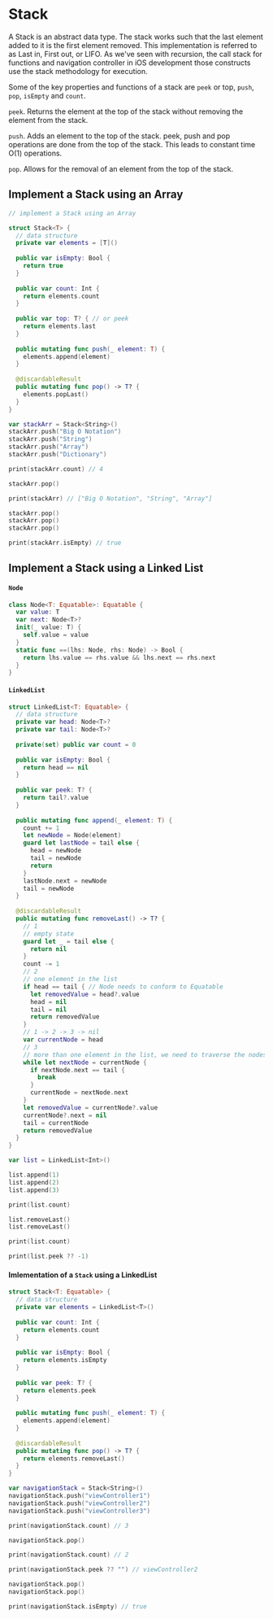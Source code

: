 # Stack

A Stack is an abstract data type. The stack works such that the last element added to it is the first element removed. This implementation is referred to as Last in, First out, or LIFO. As we've seen with recursion, the call stack for functions and navigation controller in iOS development those constructs use the stack methodology for execution.

Some of the key properties and functions of a stack are `peek` or top, `push`, `pop`, `isEmpty` and `count`. 

`peek`. Returns the element at the top of the stack without removing the element from the stack. 

`push`. Adds an element to the top of the stack. peek, push and pop operations are done from the top of the stack. This leads to constant time O(1) operations. 

`pop`. Allows for the removal of an element from the top of the stack. 


## Implement a Stack using an Array

```swift 
// implement a Stack using an Array

struct Stack<T> {
  // data structure
  private var elements = [T]()
  
  public var isEmpty: Bool {
    return true
  }
  
  public var count: Int {
    return elements.count
  }
  
  public var top: T? { // or peek
    return elements.last
  }
  
  public mutating func push(_ element: T) {
    elements.append(element)
  }
  
  @discardableResult
  public mutating func pop() -> T? {
    elements.popLast()
  }
}

var stackArr = Stack<String>()
stackArr.push("Big O Notation")
stackArr.push("String")
stackArr.push("Array")
stackArr.push("Dictionary")

print(stackArr.count) // 4

stackArr.pop()

print(stackArr) // ["Big O Notation", "String", "Array"]

stackArr.pop()
stackArr.pop()
stackArr.pop()

print(stackArr.isEmpty) // true
```

## Implement a Stack using a Linked List

#### `Node` 

```swift 
class Node<T: Equatable>: Equatable {
  var value: T
  var next: Node<T>?
  init(_ value: T) {
    self.value = value
  }
  static func ==(lhs: Node, rhs: Node) -> Bool {
    return lhs.value == rhs.value && lhs.next == rhs.next
  }
}
```

#### `LinkedList` 

```swift
struct LinkedList<T: Equatable> {
  // data structure
  private var head: Node<T>?
  private var tail: Node<T>?
  
  private(set) public var count = 0
  
  public var isEmpty: Bool {
    return head == nil
  }
  
  public var peek: T? {
    return tail?.value
  }
  
  public mutating func append(_ element: T) {
    count += 1
    let newNode = Node(element)
    guard let lastNode = tail else {
      head = newNode
      tail = newNode
      return
    }
    lastNode.next = newNode
    tail = newNode
  }
  
  @discardableResult
  public mutating func removeLast() -> T? {
    // 1
    // empty state
    guard let _ = tail else {
      return nil
    }
    count -= 1
    // 2
    // one element in the list
    if head == tail { // Node needs to conform to Equatable
      let removedValue = head?.value
      head = nil
      tail = nil
      return removedValue
    }
    // 1 -> 2 -> 3 -> nil
    var currentNode = head
    // 3
    // more than one element in the list, we need to traverse the nodes
    while let nextNode = currentNode {
      if nextNode.next == tail {
        break
      }
      currentNode = nextNode.next
    }
    let removedValue = currentNode?.value
    currentNode?.next = nil
    tail = currentNode
    return removedValue
  }
}

var list = LinkedList<Int>()

list.append(1)
list.append(2)
list.append(3)

print(list.count)

list.removeLast()
list.removeLast()

print(list.count)

print(list.peek ?? -1)
```

#### Imlementation of a `Stack` using a LinkedList

```swift
struct Stack<T: Equatable> {
  // data structure
  private var elements = LinkedList<T>()
  
  public var count: Int {
    return elements.count
  }
  
  public var isEmpty: Bool {
    return elements.isEmpty
  }
  
  public var peek: T? {
    return elements.peek
  }
  
  public mutating func push(_ element: T) {
    elements.append(element)
  }
  
  @discardableResult
  public mutating func pop() -> T? {
    return elements.removeLast()
  }
}

var navigationStack = Stack<String>()
navigationStack.push("viewController1")
navigationStack.push("viewController2")
navigationStack.push("viewController3")

print(navigationStack.count) // 3

navigationStack.pop()

print(navigationStack.count) // 2

print(navigationStack.peek ?? "") // viewController2

navigationStack.pop()
navigationStack.pop()

print(navigationStack.isEmpty) // true
```


